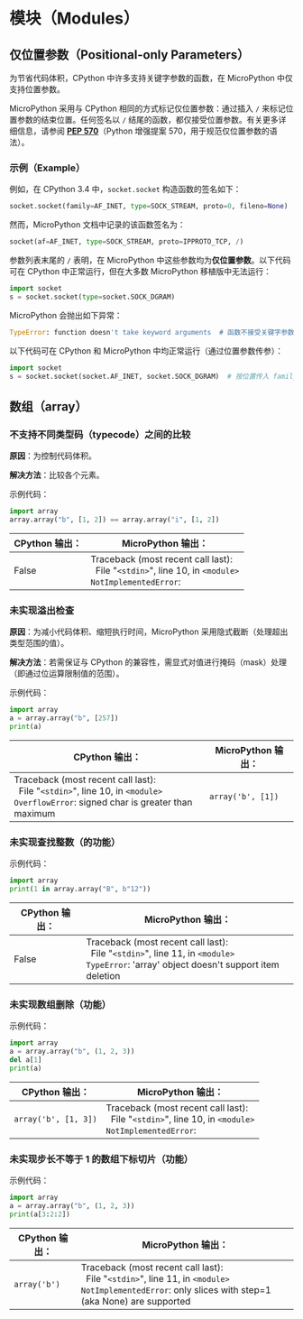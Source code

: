 # 模块（Modules）

## 仅位置参数（Positional-only Parameters）

为节省代码体积，CPython 中许多支持关键字参数的函数，在 MicroPython 中仅支持位置参数。

MicroPython 采用与 CPython 相同的方式标记仅位置参数：通过插入 `/` 来标记位置参数的结束位置。任何签名以 `/` 结尾的函数，都仅接受位置参数。有关更多详细信息，请参阅 **[PEP 570](https://peps.python.org/pep-0570/)**（Python 增强提案 570，用于规范仅位置参数的语法）。

### 示例（Example）

例如，在 CPython 3.4 中，`socket.socket` 构造函数的签名如下：
```python
socket.socket(family=AF_INET, type=SOCK_STREAM, proto=0, fileno=None)
```

然而，MicroPython 文档中记录的该函数签名为：
```python
socket(af=AF_INET, type=SOCK_STREAM, proto=IPPROTO_TCP, /)
```

参数列表末尾的 `/` 表明，在 MicroPython 中这些参数均为**仅位置参数**。以下代码可在 CPython 中正常运行，但在大多数 MicroPython 移植版中无法运行：
```python
import socket
s = socket.socket(type=socket.SOCK_DGRAM)
```

MicroPython 会抛出如下异常：
```python
TypeError: function doesn't take keyword arguments  # 函数不接受关键字参数
```

以下代码可在 CPython 和 MicroPython 中均正常运行（通过位置参数传参）：
```python
import socket
s = socket.socket(socket.AF_INET, socket.SOCK_DGRAM)  # 按位置传入 family 和 type 参数
```


## 数组（array）

### 不支持不同类型码（typecode）之间的比较

**原因**：为控制代码体积。

**解决方法**：比较各个元素。

示例代码：
```python
import array
array.array("b", [1, 2]) == array.array("i", [1, 2])
```

| CPython 输出：| MicroPython 输出：|
| - | - |
|False|Traceback (most recent call last):<br>&nbsp;&nbsp;File "`<stdin>`", line 10, in `<module>`<br>`NotImplementedError`:|


### 未实现溢出检查

**原因**：为减小代码体积、缩短执行时间，MicroPython 采用隐式截断（处理超出类型范围的值）。

**解决方法**：若需保证与 CPython 的兼容性，需显式对值进行掩码（mask）处理（即通过位运算限制值的范围）。

示例代码：
```python
import array
a = array.array("b", [257])
print(a)
```

| CPython 输出：| MicroPython 输出：|
| - | - |
|Traceback (most recent call last):<br>&nbsp;&nbsp;File "`<stdin>`", line 10, in `<module>`<br>`OverflowError`: signed char is greater than maximum|`array('b', [1])`|


### 未实现查找整数（的功能）

示例代码：
```python
import array
print(1 in array.array("B", b"12"))
```

| CPython 输出：| MicroPython 输出：|
| - | - |
|False|Traceback (most recent call last):<br>&nbsp;&nbsp;File "`<stdin>`", line 11, in `<module>`<br>`TypeError`: 'array' object doesn't support item deletion|


### 未实现数组删除（功能）

示例代码：
```python
import array
a = array.array("b", (1, 2, 3))
del a[1]
print(a)
```

| CPython 输出：| MicroPython 输出：|
| - | - |
|`array('b', [1, 3])`|Traceback (most recent call last):<br>&nbsp;&nbsp;File "`<stdin>`", line 10, in `<module>`<br>`NotImplementedError`:|


### 未实现步长不等于 1 的数组下标切片（功能）

示例代码：
```python
import array
a = array.array("b", (1, 2, 3))
print(a[3:2:2])
```

| CPython 输出：| MicroPython 输出：|
| - | - |
|`array('b')`|Traceback (most recent call last):<br>&nbsp;&nbsp;File "`<stdin>`", line 11, in `<module>`<br>`NotImplementedError`: only slices with step=1 (aka None) are supported|

